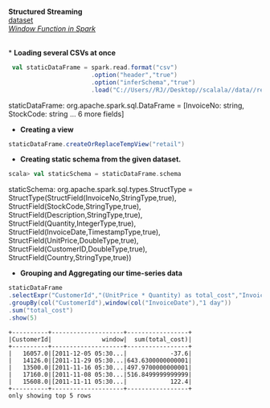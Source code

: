 **Structured Streaming**
<br>[dataset](https://github.com/rjrockzz/Spark-The-Definitive-Guide/tree/master/data/retail-data/by-day)
<br>
*_[Window Function in Spark](https://databricks.com/blog/2015/07/15/introducing-window-functions-in-spark-sql.html)_*

<br>* **Loading several CSVs at once**
```scala
 val staticDataFrame = spark.read.format("csv")
                       .option("header","true")
                       .option("inferSchema","true")
                       .load("C://Users//RJ//Desktop//scalala//data//retail-data//by-day//*.csv")
```
staticDataFrame: org.apache.spark.sql.DataFrame = [InvoiceNo: string, StockCode: string ... 6 more fields]

* **Creating a view**
```scala
staticDataFrame.createOrReplaceTempView("retail")
```
* **Creating static schema from the given dataset.**
```scala
scala> val staticSchema = staticDataFrame.schema
```
staticSchema: org.apache.spark.sql.types.StructType = StructType(StructField(InvoiceNo,StringType,true), StructField(StockCode,StringType,true), StructField(Description,StringType,true), StructField(Quantity,IntegerType,true), StructField(InvoiceDate,TimestampType,true), StructField(UnitPrice,DoubleType,true), StructField(CustomerID,DoubleType,true), StructField(Country,StringType,true))

* **Grouping and Aggregating our time-series data**
```scala
staticDataFrame
.selectExpr("CustomerId","(UnitPrice * Quantity) as total_cost","InvoiceDate")
.groupBy(col("CustomerId"),window(col("InvoiceDate"),"1 day"))
.sum("total_cost")
.show(5)
```
```
+----------+--------------------+-----------------+
|CustomerId|              window|  sum(total_cost)|
+----------+--------------------+-----------------+
|   16057.0|[2011-12-05 05:30...|            -37.6|
|   14126.0|[2011-11-29 05:30...|643.6300000000001|
|   13500.0|[2011-11-16 05:30...|497.9700000000001|
|   17160.0|[2011-11-08 05:30...|516.8499999999999|
|   15608.0|[2011-11-11 05:30...|            122.4|
+----------+--------------------+-----------------+
only showing top 5 rows
```
